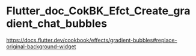 # Flutter_doc_CokBK_Efct_Create_gradient_chat_bubbles
 https://docs.flutter.dev/cookbook/effects/gradient-bubbles#replace-original-background-widget
